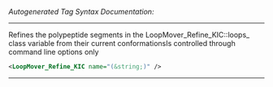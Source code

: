 _Autogenerated Tag Syntax Documentation:_

---
Refines the polypeptide segments in the LoopMover_Refine_KIC::loops_ class variable from their current conformationsIs controlled through command line options only

```xml
<LoopMover_Refine_KIC name="(&string;)" />
```



---

